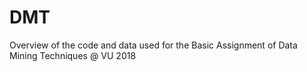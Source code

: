 # DMT

Overview of the code and data used for the Basic Assignment of Data Mining Techniques @ VU 2018

